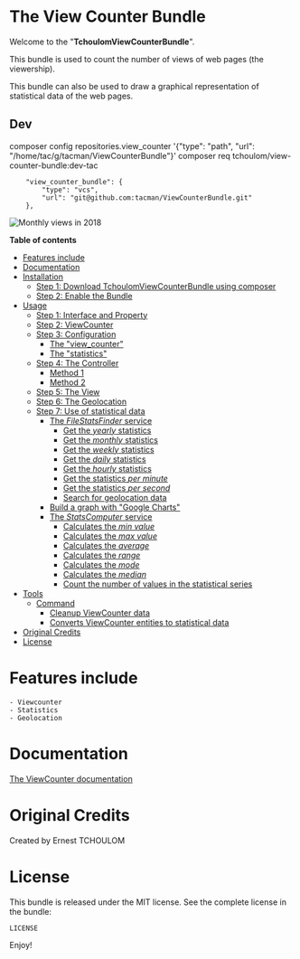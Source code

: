 # The View Counter Bundle

Welcome to the "**TchoulomViewCounterBundle**".

This bundle is used to count the number of views of web pages (the viewership).

This bundle can also be used to draw a graphical representation of statistical data of the web pages.

## Dev

composer config repositories.view_counter '{"type": "path", "url": "/home/tac/g/tacman/ViewCounterBundle"}'
composer req tchoulom/view-counter-bundle:dev-tac

        "view_counter_bundle": {
            "type": "vcs",
            "url": "git@github.com:tacman/ViewCounterBundle.git"
        },


<img src="https://raw.githubusercontent.com/tchoulom/ViewCounterBundle/master/Resources/doc/images/monthly-views-2018.png" alt="Monthly views in 2018" align="center" />

**Table of contents**

- [Features include](#features-include)
- [Documentation](#documentation)
- [Installation](Resources/doc/readme/installation.md#installation)
  - [Step 1: Download TchoulomViewCounterBundle using composer](Resources/doc/readme/installation.md#step-1-download-tchoulomviewcounterbundle-using-composer)
  - [Step 2: Enable the Bundle](Resources/doc/readme/installation.md#step-2-enable-the-bundle)
- [Usage](Resources/doc/readme/usage-step-1-5.md#usage)
  - [Step 1: Interface and Property](Resources/doc/readme/usage-step-1-5.md#step-1-interface-and-property)
  - [Step 2: ViewCounter](Resources/doc/readme/usage-step-1-5.md#step-2-viewcounter)
  - [Step 3: Configuration](Resources/doc/readme/usage-step-1-5.md#step-3-configuration)
    - [The "view_counter"](Resources/doc/readme/usage-step-1-5.md#the-view_counter)
    - [The "statistics"](Resources/doc/readme/usage-step-1-5.md#the-statistics)
  - [Step 4: The Controller](Resources/doc/readme/usage-step-1-5.md#step-4-the-controller)
    - [Method 1](Resources/doc/readme/usage-step-1-5.md#method-1)
    - [Method 2](Resources/doc/readme/usage-step-1-5.md#method-2)
  - [Step 5: The View](Resources/doc/readme/usage-step-1-5.md#step-5-the-view)
  - [Step 6: The Geolocation](Resources/doc/readme/geolocation.md#step-6-the-geolocation)
  - [Step 7: Use of statistical data](Resources/doc/readme/statistics-finder.md#step-7-use-of-statistical-data)
    - [The *FileStatsFinder* service](Resources/doc/readme/statistics-finder.md#the-filestatsfinder-service)
      - [Get the *yearly* statistics](Resources/doc/readme/statistics-finder.md#get-the-yearly-statistics)
      - [Get the *monthly* statistics](Resources/doc/readme/statistics-finder.md#get-the-monthly-statistics)
      - [Get the *weekly* statistics](Resources/doc/readme/statistics-finder.md#get-the-weekly-statistics)
      - [Get the *daily* statistics](Resources/doc/readme/statistics-finder.md#get-the-daily-statistics)
      - [Get the *hourly* statistics](Resources/doc/readme/statistics-finder.md#get-the-hourly-statistics)
      - [Get the statistics *per minute*](Resources/doc/readme/statistics-finder.md#get-the-statistics-per-minute)
      - [Get the statistics *per second*](Resources/doc/readme/statistics-finder.md#get-the-statistics-per-second)
      - [Search for geolocation data](Resources/doc/readme/statistics-finder.md#search-for-geolocation-data)
    - [Build a graph with "Google Charts"](Resources/doc/readme/graph-google-charts.md#build-a-graph-with-google-charts)
    - [The *StatsComputer* service](Resources/doc/readme/statistics-computer.md#the-statscomputer-service)
      - [Calculates the *min value*](Resources/doc/readme/statistics-computer.md#calculates-the-min-value)
      - [Calculates the *max value*](Resources/doc/readme/statistics-computer.md#calculates-the-max-value)
      - [Calculates the *average*](Resources/doc/readme/statistics-computer.md#calculates-the-average)
      - [Calculates the *range*](Resources/doc/readme/statistics-computer.md#calculates-the-range)
      - [Calculates the *mode*](Resources/doc/readme/statistics-computer.md#calculates-the-mode)
      - [Calculates the *median*](Resources/doc/readme/statistics-computer.md#calculates-the-median)
      - [Count the number of values ​​in the statistical series](Resources/doc/readme/statistics-computer.md#count-the-number-of-values-in-the-statistical-series)
 - [Tools](Resources/doc/readme/tools-command-cleanup.md#tools)
   - [Command](Resources/doc/readme/tools-command-cleanup.md#command)
     - [Cleanup ViewCounter data](Resources/doc/readme/tools-command-cleanup.md#cleanup-viewcounter-data)
     - [Converts ViewCounter entities to statistical data](Resources/doc/readme/tools-command-stats-converter.md#converts-viewcounter-entities-to-statistical-data)
- [Original Credits](#original-credits)
- [License](#license)

# Features include

    - Viewcounter
    - Statistics
    - Geolocation

# Documentation

[The ViewCounter documentation](https://github.com/tchoulom/ViewCounterBundle)

# Original Credits

Created by Ernest TCHOULOM

# License

This bundle is released under the MIT license. See the complete license in the
bundle:

```text
LICENSE
```

Enjoy!
